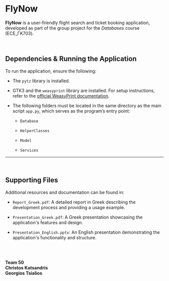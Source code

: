 # FlyNow

**FlyNow** is a user-friendly flight search and ticket booking application, developed as part of the group project for the *Databases* course (ECE_ΓΚ703).

<br/>

## Dependencies & Running the Application

To run the application, ensure the following:

- The `pytz` library is installed.

- GTK3 and the `weasyprint` library are installed. For setup instructions, refer to the [official WeasyPrint documentation](https://doc.courtbouillon.org/weasyprint/stable/first_steps.html#installation).

- The following folders must be located in the same directory as the main script `app.py`, which serves as the program’s entry point:

  - `Database`

  - `HelperClasses`

  - `Model`

  - `Services`

---

<br/>

## Supporting Files

Additional resources and documentation can be found in:

- `Report_Greek.pdf`: A detailed report in Greek describing the development process and providing a usage example.

- `Presentation_Greek.pdf`: A Greek presentation showcasing the application's features and design.

- `Presentation_English.pptx`: An English presentation demonstrating the application's functionality and structure.

<br/>

<br/>

**Team 50**  
**Christos Katsandris**  
**Georgios Tsialios**
